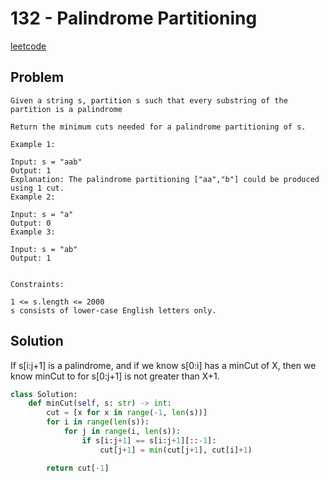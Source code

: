 # 132 - Palindrome Partitioning

[leetcode](https://leetcode.com/problems/palindrome-partitioning-ii/)

## Problem

    Given a string s, partition s such that every substring of the partition is a palindrome
    
    Return the minimum cuts needed for a palindrome partitioning of s.
    
    Example 1:
    
    Input: s = "aab"
    Output: 1
    Explanation: The palindrome partitioning ["aa","b"] could be produced using 1 cut.
    Example 2:
    
    Input: s = "a"
    Output: 0
    Example 3:
    
    Input: s = "ab"
    Output: 1
     
    
    Constraints:
    
    1 <= s.length <= 2000
    s consists of lower-case English letters only.

## Solution

If s[i:j+1] is a palindrome, and if we know s[0:i] has a minCut of X, then we know minCut to for s[0:j+1] is not greater than X+1.

```python
class Solution:
    def minCut(self, s: str) -> int:
        cut = [x for x in range(-1, len(s))]  
        for i in range(len(s)):
            for j in range(i, len(s)):
                if s[i:j+1] == s[i:j+1][::-1]:
                    cut[j+1] = min(cut[j+1], cut[i]+1)

        return cut[-1]
```
